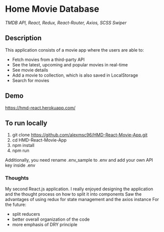 # Home Movie Database

_TMDB API, React, Redux, React-Router, Axios, SCSS Swiper_

## Description

This application consists of a movie app where the users are able to:

- Fetch movies from a third-party API
- See the latest, upcoming and popular movies in real-time
- See movie details
- Add a movie to collection, which is also saved in LocalStorage
- Search for movies

## Demo

https://hmd-react.herokuapp.com/

## To run locally

1. git clone https://github.com/alexmsc96/HMD-React-Movie-App.git
2. cd HMD-React-Movie-App
3. npm install
4. npm run

Additionally, you need rename .env_sample to .env and add your own API key inside .env

### Thoughts

My second React.js application. I really enjoyed designing the application and the thought process on how to split it into components
Saw the advantages of using redux for state management and the axios instance
For the future:

- split reducers
- better overall organization of the code
- more emphasis of DRY principle
